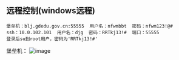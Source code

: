 ## 远程控制(windows远程)
```
堡垒机：blj.gdedu.gov.cn:55555	用户名：nfwmbbt	 密码：nfwm123!@#
ssh：10.0.102.101  用户名：djg  密码：RRTkj13!#  端口：55555 
登录后su到root用户，密码为'RRTkj13!#'
```
堡垒机：
![image](https://github.com/lyz-970124/work/blob/master/%E5%9B%BE%E7%89%87/%E7%94%B5%E6%95%99%E9%A6%86.png)
